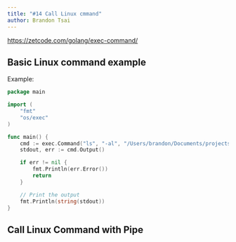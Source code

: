 ```yaml
---
title: "#14 Call Linux cmmand"
author: Brandon Tsai
---
```



https://zetcode.com/golang/exec-command/


Basic Linux command example
---------------------------

Example:

```go
package main

import (
	"fmt"
	"os/exec"
)

func main() {
	cmd := exec.Command("ls", "-al", "/Users/brandon/Documents/projects/Go-Exercises")
	stdout, err := cmd.Output()

	if err != nil {
		fmt.Println(err.Error())
		return
	}

	// Print the output
	fmt.Println(string(stdout))
}
```

Call Linux Command with Pipe
----------------------------